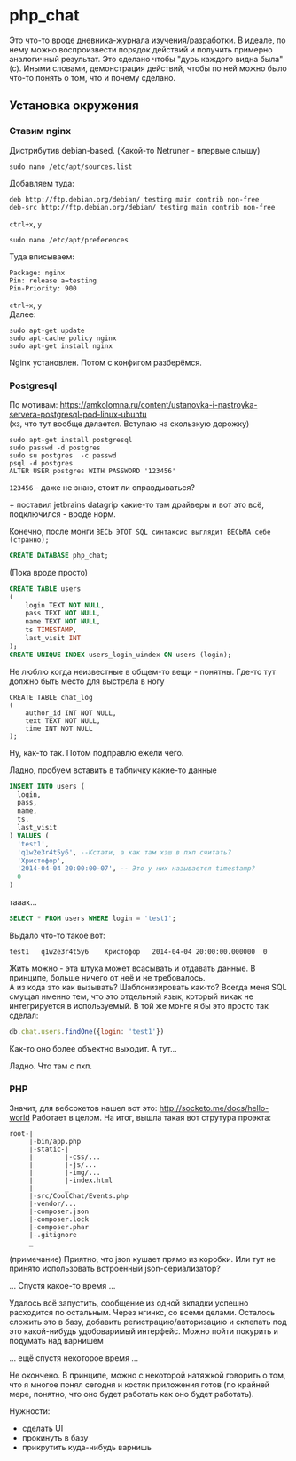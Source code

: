 # php_chat

Это что-то вроде дневника-журнала изучения/разработки. В идеале, по нему можно воспроизвести порядок действий и получить примерно аналогичный результат. Это сделано чтобы "дурь каждого видна была" (с). Иными словами, демонстрация действий, чтобы по ней можно было что-то понять о том, что и почему сделано.

## Установка окружения

### Ставим nginx

Дистрибутив debian-based. (Какой-то Netruner - впервые слышу)

```
sudo nano /etc/apt/sources.list
```
Добавляем туда:

```
deb http://ftp.debian.org/debian/ testing main contrib non-free
deb-src http://ftp.debian.org/debian/ testing main contrib non-free
```
`ctrl+x`, `y`

```
sudo nano /etc/apt/preferences
```
Туда вписываем:

```
Package: nginx
Pin: release a=testing
Pin-Priority: 900
```
`ctrl+x`, `y`  
Далее:

```
sudo apt-get update
sudo apt-cache policy nginx
sudo apt-get install nginx
```
Nginx установлен. Потом с конфигом разберёмся.

### Postgresql

По мотивам: https://amkolomna.ru/content/ustanovka-i-nastroyka-servera-postgresql-pod-linux-ubuntu   
(хз, что тут вообще делается. Вступаю на скользкую дорожку)  

```
sudo apt-get install postgresql
sudo passwd -d postgres
sudo su postgres  -c passwd
psql -d postgres
ALTER USER postgres WITH PASSWORD '123456'
```
`123456` - даже не знаю, стоит ли оправдываться?

\+ поставил jetbrains datagrip какие-то там драйверы и вот это всё, подключился - вроде норм.

Конечно, после монги `ВЕСЬ ЭТОТ SQL синтаксис выглядит ВЕСЬМА себе (странно);`

```SQL
CREATE DATABASE php_chat;
```
(Пока вроде просто)

```SQL
CREATE TABLE users
(
    login TEXT NOT NULL,
    pass TEXT NOT NULL,
    name TEXT NOT NULL,
    ts TIMESTAMP,
    last_visit INT
);
CREATE UNIQUE INDEX users_login_uindex ON users (login);
```
Не люблю когда неизвестные в общем-то вещи - понятны. Где-то тут должно быть место для выстрела в ногу  

``` 
CREATE TABLE chat_log
(
    author_id INT NOT NULL,
    text TEXT NOT NULL,
    time INT NOT NULL
);
```

Ну, как-то так. Потом подправлю ежели чего.

Ладно, пробуем вставить в табличку какие-то данные

```SQL
INSERT INTO users (
  login,
  pass,
  name,
  ts,
  last_visit
) VALUES (
  'test1',
  'q1w2e3r4t5y6', --Кстати, а как там хэш в пхп считать?
  'Христофор',
  '2014-04-04 20:00:00-07', -- Это у них называется timestamp?
  0
)
```
тааак...
```SQL
SELECT * FROM users WHERE login = 'test1';
```
Выдало что-то такое вот:
```
test1	q1w2e3r4t5y6	Христофор	2014-04-04 20:00:00.000000	0
```
Жить можно - эта штука может всасывать и отдавать данные. В принципе, больше ничего от неё и не требовалось.  
А из кода это как вызывать? Шаблонизировать как-то? Всегда меня SQL смущал именно тем, что это отдельный язык, который никак не интегрируется в используемый. В той же монге я бы это просто так сделал:
```javascript
db.chat.users.findOne({login: 'test1'})
```
Как-то оно более объектно выходит. А тут...

Ладно. Что там с пхп.

### PHP

Значит, для вебсокетов нашел вот это: http://socketo.me/docs/hello-world
Работает в целом.
На итог, вышла такая вот струтура проэкта:
```
root-|
     |-bin/app.php
     |-static-|
     |        |-css/...
     |        |-js/...
     |        |-img/...
     |        |-index.html
     |        _
     |-src/CoolChat/Events.php
     |-vendor/...
     |-composer.json
     |-composer.lock
     |-composer.phar
     |-.gitignore
     _
```
(примечание) Приятно, что json кушает прямо из коробки. Или тут не принято использовать встроенный json-сериализатор?

... Спустя какое-то время ...

Удалось всё запустить, сообщение из одной вкладки успешно расходится по остальным. Через нгинкс, со всеми делами.
Осталось сложить это в базу, добавить регистрацию/авторизацию и склепать под это какой-нибудь удобоваримый интерфейс. Можно пойти покурить и подумать над варнишем

... ещё спустя некоторое время ...

Не окончено. В принципе, можно с некоторой натяжкой говорить о том, что я многое понял сегодня и костяк приложения готов (по крайней мере, понятно, что оно будет работать как оно будет работать).

Нужности:
- сделать UI
- прокинуть в базу
- прикрутить куда-нибудь варнишь
